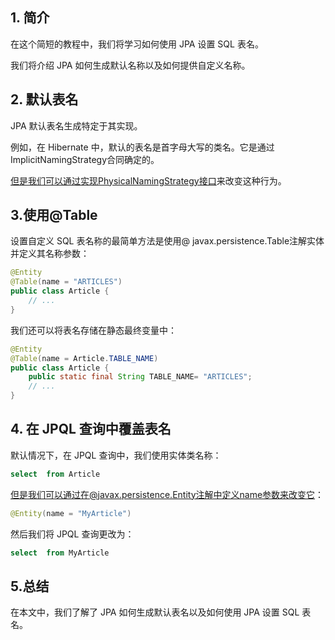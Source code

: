 ## 1. 简介

在这个简短的教程中，我们将学习如何使用 JPA 设置 SQL 表名。

我们将介绍 JPA 如何生成默认名称以及如何提供自定义名称。

## 2. 默认表名

JPA 默认表名生成特定于其实现。

例如，在 Hibernate 中，默认的表名是首字母大写的类名。它是通过ImplicitNamingStrategy合同确定的。

[但是我们可以通过实现PhysicalNamingStrategy接口](https://www.baeldung.com/hibernate-naming-strategy)来改变这种行为。

## 3.使用@Table

设置自定义 SQL 表名称的最简单方法是使用@ javax.persistence.Table注解实体并定义其名称参数：

```java
@Entity
@Table(name = "ARTICLES")
public class Article {
    // ...
}
```

我们还可以将表名存储在静态最终变量中：

```java
@Entity
@Table(name = Article.TABLE_NAME)
public class Article {
    public static final String TABLE_NAME= "ARTICLES";
    // ...
}
```

## 4. 在 JPQL 查询中覆盖表名

默认情况下，在 JPQL 查询中，我们使用实体类名称：

```sql
select  from Article
```

但是我们可以通过在@javax.persistence.Entity注解中定义name参数来改变它：

```java
@Entity(name = "MyArticle")
```

然后我们将 JPQL 查询更改为：

```sql
select  from MyArticle
```

## 5.总结

在本文中，我们了解了 JPA 如何生成默认表名以及如何使用 JPA 设置 SQL 表名。